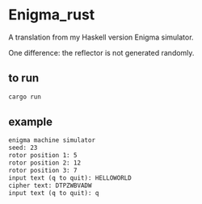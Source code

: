 # Enigma_rust

A translation from my Haskell version Enigma simulator.

One difference: the reflector is not generated randomly.

## to run

``` sh
cargo run
```

## example

``` txt
enigma machine simulator
seed: 23
rotor position 1: 5 
rotor position 2: 12
rotor position 3: 7
input text (q to quit): HELLOWORLD
cipher text: DTPZWBVADW
input text (q to quit): q
```
